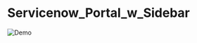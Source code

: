 # Servicenow_Portal_w_Sidebar

![Demo](https://github.com/Her0Zer0/Servicenow_ServicePortals/blob/main/demo.PNG)
